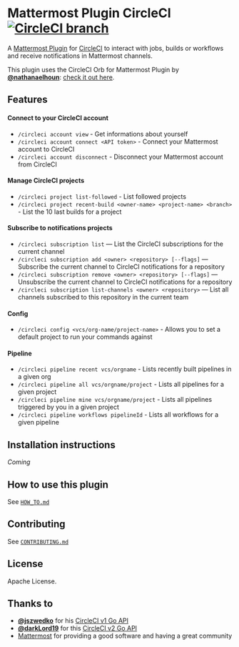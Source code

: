 # Mattermost Plugin CircleCI [![CircleCI branch](https://img.shields.io/circleci/project/github/nathanaelhoun/mattermost-plugin-circleci/master.svg)](https://circleci.com/gh/mattermost/mattermost-plugin-circleci)

A [Mattermost Plugin](https://developers.mattermost.com/extend/plugins/) for [CircleCI](https://circleci.com) to interact with jobs, builds or workflows and receive notifications in Mattermost channels.

This plugin uses the CircleCI Orb for Mattermost Plugin by **[@nathanaelhoun](https://github.com/nathanaelhoun)**: [check it out here](https://github.com/nathanaelhoun/circleci-orb-mattermost-plugin-notify).

## Features

#### Connect to your CircleCI account

-   `/circleci account view` - Get informations about yourself
-   `/circleci account connect <API token>` - Connect your Mattermost account to CircleCI
-   `/circleci account disconnect` - Disconnect your Mattermost account from CircleCI

#### Manage CircleCI projects

-   `/circleci project list-followed` - List followed projects
-   `/circleci project recent-build <owner-name> <project-name> <branch>` - List the 10 last builds for a project

#### Subscribe to notifications projects

-   `/circleci subscription list` — List the CircleCI subscriptions for the current channel
-   `/circleci subscription add <owner> <repository> [--flags]` — Subscribe the current channel to CircleCI notifications for a repository
-   `/circleci subscription remove <owner> <repository> [--flags]` — Unsubscribe the current channel to CircleCI notifications for a repository
-   `/circleci subscription list-channels <owner> <repository>` — List all channels subscribed to this repository in the current team

#### Config

-   `/circleci config <vcs/org-name/project-name>` - Allows you to set a default project to run your commands against

#### Pipeline

-   `/circleci pipeline recent vcs/orgname` - Lists recently built pipelines in a given org
-   `/circleci pipeline all vcs/orgname/project` - Lists all pipelines for a given project
-   `/circleci pipeline mine vcs/orgname/project` - Lists all pipelines triggered by you in a given project
-   `/circleci pipeline workflows pipelineId` - Lists all workflows for a given pipeline

## Installation instructions

_Coming_

## How to use this plugin

See [`HOW_TO.md`](HOW_TO.md)

## Contributing

See [`CONTRIBUTING.md`](CONTRIBUTING.md)

## License

Apache License.

## Thanks to

-   **[@jszwedko](https://github.com/jszwedko)** for his [CircleCI v1 Go API](https://github.com/jszwedko/go-circleci)
-   **[@darkLord19](https://github.com/darkLord19)** for this [CircleCI v2 Go API](https://github.com/darkLord19/circleci-v2)
-   [Mattermost](https://mattermost.org) for providing a good software and having a great community
